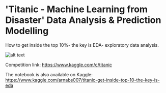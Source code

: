 # 'Titanic - Machine Learning from Disaster' Data Analysis & Prediction Modelling
How to get inside the top 10%- the key is EDA- exploratory data analysis.

![alt text](https://storage.googleapis.com/kaggle-media/welcome/screen1.png "")

Competition link: https://www.kaggle.com/c/titanic

The notebook is also available on Kaggle:
https://www.kaggle.com/arnabs007/titanic-get-inside-top-10-the-key-is-eda




